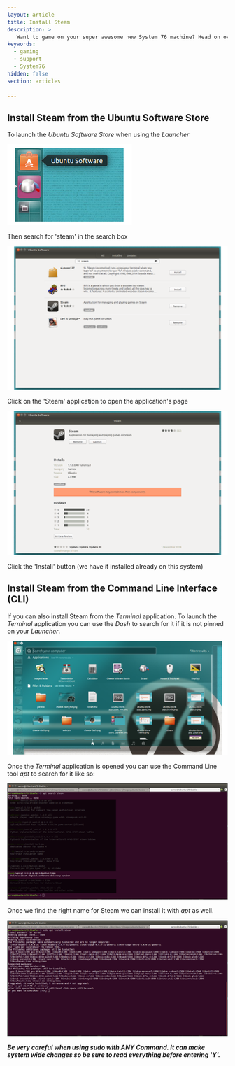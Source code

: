 ```yaml
---
layout: article
title: Install Steam
description: >
   Want to game on your super awesome new System 76 machine? Head on over to the 'Ubuntu Software Store' to install Steam on your machine.
keywords:
  - gaming
  - support
  - System76
hidden: false
section: articles

---
```


## Install Steam from the Ubuntu Software Store

To launch the _Ubuntu Software Store_ when using the *Launcher*

![Ubuntu Software Store](/images/steam/ubuntu-store_launcher.png)

Then search for 'steam' in the search box

![Ubuntu Software Store](/images/steam/ubuntu-store-search_min.png)

Click on the 'Steam' application to open the application's page

![Ubuntu Software Store](/images/steam/ubuntu-store-app_page_min.png)

Click the 'Install' button (we have it installed already on this system)


## Install Steam from the Command Line Interface (CLI)

If you can also install Steam from the _Terminal_ application. To launch the _Terminal_ application you can use the *Dash* to search for it if it is not pinned on your *Launcher*.

![Ubuntu Deskop](/images/general/open-dash_min.png)

Once the _Terminal_ application is opened you can use the Command Line tool *apt* to search for it like so:

![Terminal](/images/steam/Install-SteamCLI-16.04.png)

Once we find the right name for Steam we can install it with *apt* as well.

![Terminal](/images/steam/Install-SteamCLI_P2-16.04.png)

***Be very careful when using sudo with *ANY* Command. It can make system wide changes so be sure to read everything before entering 'Y'.***
